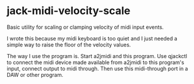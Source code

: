 # jack-midi-velocity-scale
Basic utility for scaling or clamping velocity of midi input events.

I wrote this because my midi keyboard is too quiet and I just needed a simple way to raise the floor of the velocity values.

The way I use the program is.
Start a2jmidi and this program. Use qjackctl to connect the midi device made available from a2jmidi to this program's input, connect output to midi through.
Then use this midi-through port in a DAW or other program.
